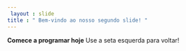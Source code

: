 ```yaml
---
 layout : slide 
title : " Bem-vindo ao nosso segundo slide! "
---
```

**Comece a programar hoje**
Use a seta esquerda para voltar!
